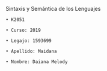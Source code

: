  Sintaxis y Semántica de los Lenguajes

	• K2051

	• Curso: 2019

	• Legajo: 1593699

	• Apellido: Maidana

	• Nombre: Daiana Melody
